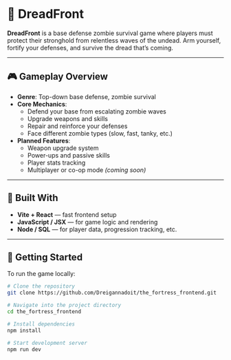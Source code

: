 # 🧟 DreadFront

**DreadFront** is a base defense zombie survival game where players must protect their stronghold from relentless waves of the undead. Arm yourself, fortify your defenses, and survive the dread that’s coming.

---

## 🎮 Gameplay Overview

- **Genre**: Top-down base defense, zombie survival
- **Core Mechanics**:
  - Defend your base from escalating zombie waves
  - Upgrade weapons and skills
  - Repair and reinforce your defenses
  - Face different zombie types (slow, fast, tanky, etc.)
- **Planned Features**:
  - Weapon upgrade system
  - Power-ups and passive skills
  - Player stats tracking
  - Multiplayer or co-op mode *(coming soon)*

---

## 🧱 Built With

- **Vite + React** — fast frontend setup
- **JavaScript / JSX** — for game logic and rendering
- **Node / SQL** — for player data, progression tracking, etc.

---

## 🚀 Getting Started

To run the game locally:

```bash
# Clone the repository
git clone https://github.com/Dreigannadoit/the_fortress_frontend.git

# Navigate into the project directory
cd the_fortress_frontend

# Install dependencies
npm install

# Start development server
npm run dev
